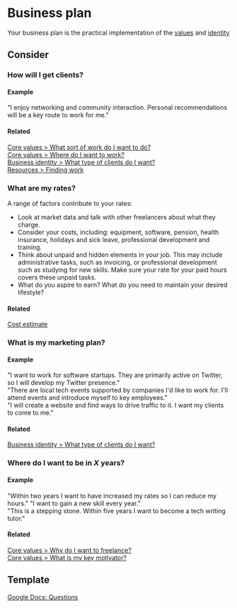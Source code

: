 # Business plan

Your business plan is the practical implementation of the [values](core-values.md) and [identity](business-identity.md)

## Consider

### How will I get clients?

#### Example

"I enjoy networking and community interaction. Personal recommendations will be a key route to work for me."

#### Related

[Core values > What sort of work do I want to do?](core-values.md#what-sort-of-work-do-i-want-to-do)  
[Core values > Where do I want to work?](core-values.md#where-do-i-want-to-work)  
[Business identity > What type of clients do I want?](business-identity.md#what-type-of-clients-do-i-want)  
[Resources > Finding work](find-work.md)

### What are my rates?

A range of factors contribute to your rates:
* Look at market data and talk with other freelancers about what they charge.
* Consider your costs, including: equipment, software, pension, health insurance, holidays and sick leave, professional development and training.
* Think about unpaid and hidden elements in your job. This may include administrative tasks, such as invoicing, or professional development such as studying for new skills. Make sure your rate for your paid hours covers these unpaid tasks.
* What do you aspire to earn? What do you need to maintain your desired lifestyle?

#### Related

[Cost estimate](cost-estimate.md)

### What is my marketing plan?

#### Example
"I want to work for software startups. They are primarily active on Twitter, so I will develop my Twitter presence."  
"There are local tech events supported by companies I'd like to work for. I'll attend events and introduce myself to key employees."  
"I will create a website and find ways to drive traffic to it. I want my clients to come to me."

#### Related

[Business identity > What type of clients do I want?](business-identity.md#what-type-of-clients-do-i-want) 

### Where do I want to be in *X* years?

#### Example
"Within two years I want to have increased my rates so I can reduce my hours."  "I want to gain a new skill every year."  
"This is a stepping stone. Within five years I want to become a tech writing tutor."

#### Related

[Core values > Why do I want to freelance?](core-values.md#why-do-i-want-to-freelance)  
[Core values > What is my key motivator?](core-values.md#what-is-my-key-motivator)


## Template

[Google Docs: Questions](https://docs.google.com/document/d/1TPs76cwNzpa7gGzKmQe1qw20eo9G55ATAPovttQWsvc/edit?usp=sharing)